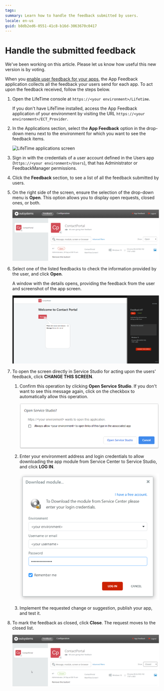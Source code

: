 ```yaml
---
tags:
summary: Learn how to handle the feedback submitted by users.
locale: en-us
guid: b8db2ed6-0551-41c8-b16d-3063670c0417
---
```


# Handle the submitted feedback

<div class="info" markdown="1">

We've been working on this article. Please let us know how useful this new version is by voting.

</div>

When you [enable user feedback for your apps](user-feedback-enable.md), the App Feedback application collects all the feedback your users send for each app. To act upon the feedback received, follow the steps below.

1. Open the LifeTime console at `https://<your environment>/Lifetime`.

    <div class="info" markdown="1">

    If you don't have LifeTime installed, access the App Feedback application of your environment by visiting the URL `https://<your environment>/ECT_Provider`.

    </div>

1. In the Applications section, select the **App Feedback** option in the drop-down menu next to the environment for which you want to see the feedback items.

    ![LifeTime applications screen](images/app-feedback-handle-3.png?width=750)

1. Sign in with the credentials of a user account defined in the Users app (`https://<your environment>/Users`), that has Administrator or FeedbackManager permissions.

1. Click the **Feedback** section, to see a list of all the feedback submitted by users. 

1. On the right side of the screen, ensure the selection of the drop-down menu is **Open**. This option allows you to display open requests, closed ones, or both.

    ![Feedback items list](images/app-feedback-handle-overview.png?width=750)

1. Select one of the listed feedbacks to check the information provided by the user, and click **Open**.

    A window with the details opens, providing the feedback from the user and screenshot of the app screen.
    
    ![Open feedback details](images/app-handle-feedback-details.png?width=750)

1. To open the screen directly in Service Studio for acting upon the users' feedback, click **CHANGE THIS SCREEN**.

    1. Confirm this operation by clicking **Open Service Studio**. If you don't want to see this message again, click on the checkbox to automatically allow this operation.

        ![Open Service Studio confirmation](images/app-handle-feedback-handle-ss-confirm.png?width=500)

    1. Enter your environment address and login credentials to allow downloading the app module from Service Center to Service Studio, and click **LOG IN**.

        ![Enter environment address and login credentials](images/app-feedback-handle-download-module.png?width=500)

    1. Implement the requested change or suggestion, publish your app, and test it.

1. To mark the feedback as closed, click **Close**. The request moves to the closed list.

    ![Closed requests list](images/app-handle-closed-request.png?width=750)
